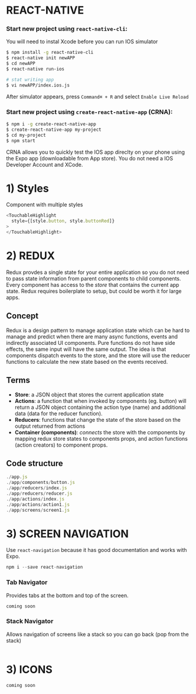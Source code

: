 # REACT-NATIVE

### Start new project using `react-native-cli`:
You will need to instal Xcode before you can run IOS simulator

```sh
$ npm install -g react-native-cli
$ react-native init newAPP 
$ cd newAPP 
$ react-native run-ios

# stat writing app
$ vi newAPP/index.ios.js
```
After simulator appears, press `Command⌘ + R` and select `Enable Live Reload`


### Start new project using `create-react-native-app` (CRNA):
```sh
$ npm i -g create-react-native-app 
$ create-react-native-app my-project 
$ cd my-project 
$ npm start
```
CRNA allows you to quickly test the IOS app direclty on your phone using the Expo app (downloadable from App store).  You do not need a IOS Developer Account and XCode. 


# 1) Styles
Component with multiple styles
```js
<TouchableHighlight
  style={[style.button, style.buttonRed]}
>
</TouchableHighlight>  
```

# 2) REDUX


Redux provdes a single state for your entire application so you do not need to pass state information from parent components to child components.   Every component has access to the *store* that contains the current app state.  Redux requires boilerplate to setup, but could be worth it for large apps.

## Concept
Redux is a design pattern to manage application state which can be hard to manage and predict when there are many async functions, events and indirectly associated UI components.  Pure functions do not have side effects, the same input will have the same output.  The idea is that components dispatch events to the store, and the store will use the reducer functions to calculate the new state based on the events received.  

## Terms
- **Store**: a JSON object that stores the current application state 
- **Actions**: a function that when invoked by components (eg. button) will return a JSON object containing the action type (name) and additional data (data for the reducer function). 
- **Reducers**: functions that change the state of the store based on the output returned from actions
- **Container (components)**: *connects* the store with the components by mapping redux store states to components props, and action functions (action creators) to component props.

## Code structure
```js
./app.js
./app/components/button.js
./app/reducers/index.js
./app/reducers/reducer.js
./app/actions/index.js
./app/actions/action1.js
./app/screens/screen1.js
```


# 3) SCREEN NAVIGATION

Use `react-navigation` because it has good documentation and works with Expo.
```js
npm i --save react-navigation
```

### Tab Navigator
Provides tabs at the bottom and top of the screen.

```js
coming soon
```

### Stack Navigator
Allows navigation of screens like a stack so you can go back (pop from the stack)
```js
```

# 3) ICONS
```js
coming soon
```



